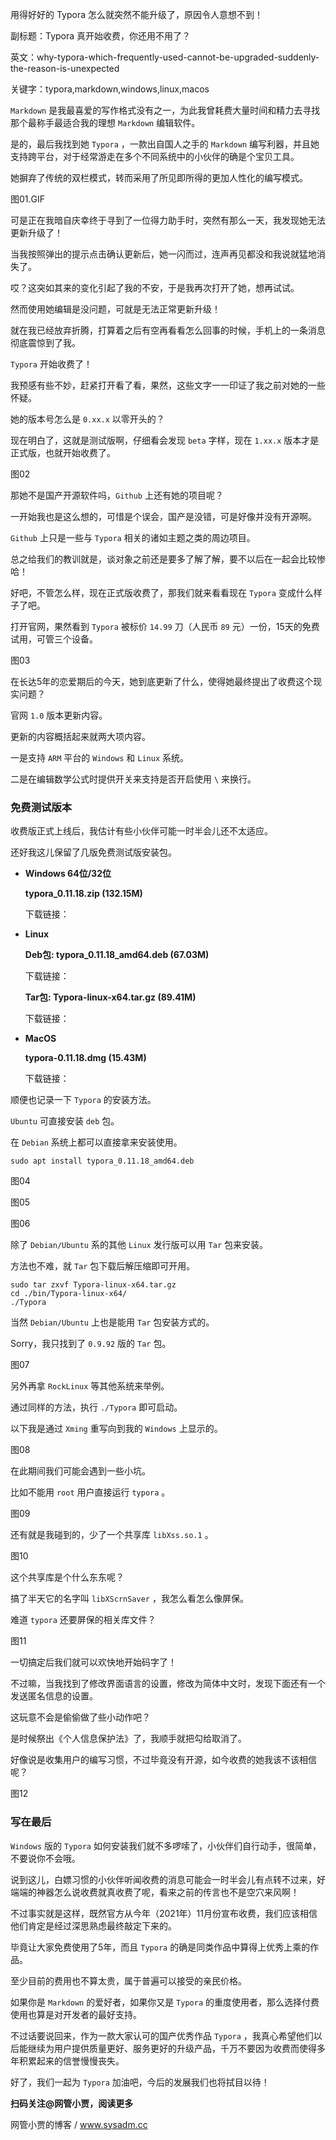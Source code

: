 用得好好的 Typora 怎么就突然不能升级了，原因令人意想不到！

副标题：Typora 真开始收费，你还用不用了？

英文：why-typora-which-frequently-used-cannot-be-upgraded-suddenly-the-reason-is-unexpected

关键字：typora,markdown,windows,linux,macos



`Markdown` 是我最喜爱的写作格式没有之一，为此我曾耗费大量时间和精力去寻找那个最称手最适合我的理想 `Markdown` 编辑软件。

是的，最后我找到她 `Typora` ，一款出自国人之手的 `Markdown` 编写利器，并且她支持跨平台，对于经常游走在多个不同系统中的小伙伴的确是个宝贝工具。



她摒弃了传统的双栏模式，转而采用了所见即所得的更加人性化的编写模式。

图01.GIF



可是正在我暗自庆幸终于寻到了一位得力助手时，突然有那么一天，我发现她无法更新升级了！

当我按照弹出的提示点击确认更新后，她一闪而过，连声再见都没和我说就猛地消失了。

哎？这突如其来的变化引起了我的不安，于是我再次打开了她，想再试试。

然而使用她编辑是没问题，可就是无法正常更新升级！

就在我已经放弃折腾，打算着之后有空再看看怎么回事的时候，手机上的一条消息彻底震惊到了我。

`Typora` 开始收费了！



我预感有些不妙，赶紧打开看了看，果然，这些文字一一印证了我之前对她的一些怀疑。

她的版本号怎么是 `0.xx.x` 以零开头的？

现在明白了，这就是测试版啊，仔细看会发现 `beta` 字样，现在 `1.xx.x`  版本才是正式版，也就开始收费了。

图02



那她不是国产开源软件吗，`Github` 上还有她的项目呢？

一开始我也是这么想的，可惜是个误会，国产是没错，可是好像并没有开源啊。

`Github` 上只是一些与 `Typora` 相关的诸如主题之类的周边项目。

总之给我们的教训就是，谈对象之前还是要多了解了解，要不以后在一起会比较惨哈！

好吧，不管怎么样，现在正式版收费了，那我们就来看看现在 `Typora` 变成什么样子了吧。



打开官网，果然看到  `Typora` 被标价 `14.99` 刀（人民币 `89` 元）一份，15天的免费试用，可管三个设备。

图03



在长达5年的恋爱期后的今天，她到底更新了什么，使得她最终提出了收费这个现实问题？

官网 `1.0` 版本更新内容。







更新的内容概括起来就两大项内容。

一是支持 `ARM` 平台的 `Windows` 和 `Linux` 系统。

二是在编辑数学公式时提供开关来支持是否开启使用 `\` 来换行。





### 免费测试版本

收费版正式上线后，我估计有些小伙伴可能一时半会儿还不太适应。

还好我这儿保留了几版免费测试版安装包。



* **Windows 64位/32位**

  **typora_0.11.18.zip (132.15M)**

  下载链接：



* **Linux**

  **Deb包: typora_0.11.18_amd64.deb (67.03M)**

  下载链接：

  **Tar包: Typora-linux-x64.tar.gz (89.41M)**

  下载链接：



* **MacOS**

  **typora-0.11.18.dmg (15.43M)**

  下载链接：





顺便也记录一下 `Typora` 的安装方法。

`Ubuntu` 可直接安装 `deb`  包。

在 `Debian` 系统上都可以直接拿来安装使用。

```
sudo apt install typora_0.11.18_amd64.deb
```

图04

图05

图06



除了 `Debian/Ubuntu` 系的其他 `Linux` 发行版可以用 `Tar` 包来安装。

方法也不难，就 `Tar` 包下载后解压缩即可开用。

```
sudo tar zxvf Typora-linux-x64.tar.gz
cd ./bin/Typora-linux-x64/
./Typora
```



当然 `Debian/Ubuntu` 上也是能用 `Tar` 包安装方式的。

Sorry，我只找到了 `0.9.92` 版的 `Tar` 包。

图07



另外再拿 `RockLinux` 等其他系统来举例。

通过同样的方法，执行 `./Typora`  即可启动。

以下我是通过 `Xming` 重写向到我的 `Windows` 上显示的。

图08



在此期间我们可能会遇到一些小坑。

比如不能用 `root` 用户直接运行 `typora` 。

图09



还有就是我碰到的，少了一个共享库 `libXss.so.1` 。

图10



这个共享库是个什么东东呢？

搞了半天它的名字叫 `libXScrnSaver` ，我怎么看怎么像屏保。

难道 `typora` 还要屏保的相关库文件？

图11



一切搞定后我们就可以欢快地开始码字了！

不过嘛，当我找到了修改界面语言的设置，修改为简体中文时，发现下面还有一个发送匿名信息的设置。

这玩意不会是偷偷做了些小动作吧？

是时候祭出《个人信息保护法》了，我顺手就把勾给取消了。

好像说是收集用户的编写习惯，不过毕竟没有开源，如今收费的她我该不该相信呢？

图12



### 写在最后

`Windows` 版的 `Typora` 如何安装我们就不多啰嗦了，小伙伴们自行动手，很简单，不要说你不会哦。

说到这儿，白嫖习惯的小伙伴听闻收费的消息可能会一时半会儿有点转不过来，好端端的神器怎么说收费就真收费了呢，看来之前的传言也不是空穴来风啊！

不过事实就是这样，既然官方从今年（2021年）11月份宣布收费，我们应该相信他们肯定是经过深思熟虑最终敲定下来的。

毕竟让大家免费使用了5年，而且 `Typora` 的确是同类作品中算得上优秀上乘的作品。

至少目前的费用也不算太贵，属于普遍可以接受的亲民价格。

如果你是 `Markdown` 的爱好者，如果你又是 `Typora` 的重度使用者，那么选择付费使用也算是对开发者的最好支持。

不过话要说回来，作为一款大家认可的国产优秀作品 `Typora` ，我真心希望他们以后能继续为用户提供质量更好、服务更好的升级产品，千万不要因为收费而使得多年积累起来的信誉慢慢丧失。

好了，我们一起为 `Typora` 加油吧，今后的发展我们也将拭目以待！



**扫码关注@网管小贾，阅读更多**

网管小贾的博客 / www.sysadm.cc

